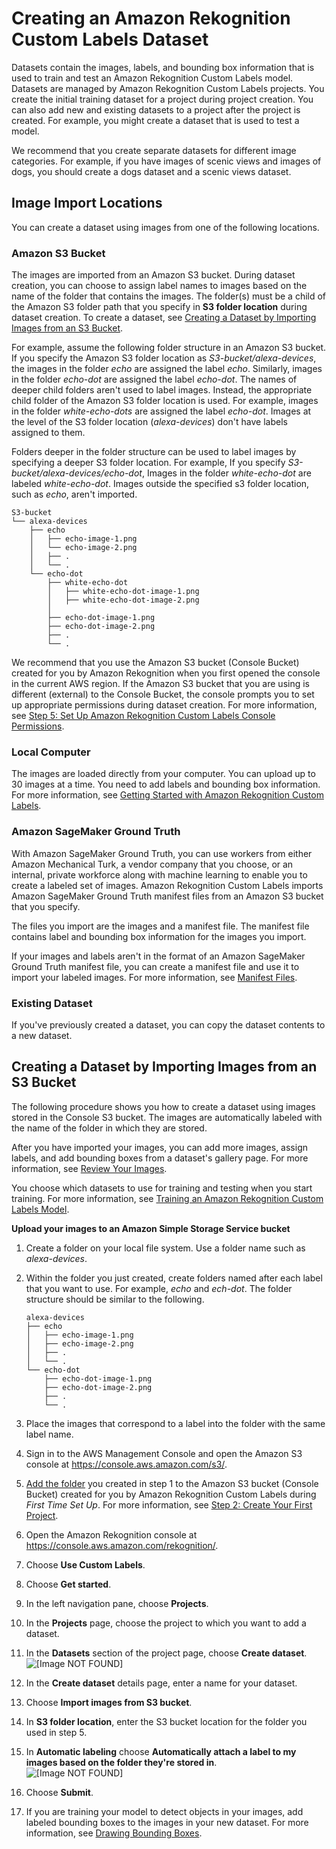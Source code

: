 # Creating an Amazon Rekognition Custom Labels Dataset<a name="cd-create-dataset"></a>

Datasets contain the images, labels, and bounding box information that is used to train and test an Amazon Rekognition Custom Labels model\. Datasets are managed by Amazon Rekognition Custom Labels projects\. You create the initial training dataset for a project during project creation\. You can also add new and existing datasets to a project after the project is created\. For example, you might create a dataset that is used to test a model\. 

We recommend that you create separate datasets for different image categories\. For example, if you have images of scenic views and images of dogs, you should create a dogs dataset and a scenic views dataset\.

## Image Import Locations<a name="cd-image-import"></a>

You can create a dataset using images from one of the following locations\.

### Amazon S3 Bucket<a name="cd-s3"></a>

The images are imported from an Amazon S3 bucket\. During dataset creation, you can choose to assign label names to images based on the name of the folder that contains the images\. The folder\(s\) must be a child of the Amazon S3 folder path that you specify in **S3 folder location** during dataset creation\. To create a dataset, see [Creating a Dataset by Importing Images from an S3 Bucket](#cd-procedure)\.

For example, assume the following folder structure in an Amazon S3 bucket\. If you specify the Amazon S3 folder location as *S3\-bucket/alexa\-devices*, the images in the folder *echo* are assigned the label *echo*\. Similarly, images in the folder *echo\-dot* are assigned the label *echo\-dot*\. The names of deeper child folders aren't used to label images\. Instead, the appropriate child folder of the Amazon S3 folder location is used\. For example, images in the folder *white\-echo\-dots* are assigned the label *echo\-dot*\. Images at the level of the S3 folder location \(*alexa\-devices*\) don't have labels assigned to them\.

 Folders deeper in the folder structure can be used to label images by specifying a deeper S3 folder location\. For example, If you specify *S3\-bucket/alexa\-devices/echo\-dot*, Images in the folder *white\-echo\-dot* are labeled *white\-echo\-dot*\. Images outside the specified s3 folder location, such as *echo*, aren't imported\.

```
S3-bucket
└── alexa-devices
    ├── echo
    │   ├── echo-image-1.png
    │   └── echo-image-2.png
    │   ├── .
    │   └── .
    └── echo-dot
        ├── white-echo-dot
        │   ├── white-echo-dot-image-1.png
        │   ├── white-echo-dot-image-2.png
        │
        ├── echo-dot-image-1.png
        ├── echo-dot-image-2.png
        ├── .
        └── .
```

We recommend that you use the Amazon S3 bucket \(Console Bucket\) created for you by Amazon Rekognition when you first opened the console in the current AWS region\. If the Amazon S3 bucket that you are using is different \(external\) to the Console Bucket, the console prompts you to set up appropriate permissions during dataset creation\. For more information, see [Step 5: Set Up Amazon Rekognition Custom Labels Console Permissions](su-console-policy.md)\. 

### Local Computer<a name="cd-computer"></a>

The images are loaded directly from your computer\. You can upload up to 30 images at a time\. You need to add labels and bounding box information\. For more information, see [Getting Started with Amazon Rekognition Custom Labels](gs-introduction.md)\.

### Amazon SageMaker Ground Truth<a name="cd-ground-truth"></a>

With Amazon SageMaker Ground Truth, you can use workers from either Amazon Mechanical Turk, a vendor company that you choose, or an internal, private workforce along with machine learning to enable you to create a labeled set of images\. Amazon Rekognition Custom Labels imports Amazon SageMaker Ground Truth manifest files from an Amazon S3 bucket that you specify\.

The files you import are the images and a manifest file\. The manifest file contains label and bounding box information for the images you import\.

If your images and labels aren't in the format of an Amazon SageMaker Ground Truth manifest file, you can create a manifest file and use it to import your labeled images\. For more information, see [Manifest Files](cd-manifest-files.md)\.

### Existing Dataset<a name="cd-existing-dataset"></a>

If you've previously created a dataset, you can copy the dataset contents to a new dataset\.

## Creating a Dataset by Importing Images from an S3 Bucket<a name="cd-procedure"></a>

The following procedure shows you how to create a dataset using images stored in the Console S3 bucket\. The images are automatically labeled with the name of the folder in which they are stored\. 

After you have imported your images, you can add more images, assign labels, and add bounding boxes from a dataset's gallery page\. For more information, see [Review Your Images](cd-managing-datasets.md#rv-images)\.

You choose which datasets to use for training and testing when you start training\. For more information, see [Training an Amazon Rekognition Custom Labels Model](tm-train-model.md)\. <a name="cd-upload-s3-bucket"></a>

**Upload your images to an Amazon Simple Storage Service bucket**

1. Create a folder on your local file system\. Use a folder name such as *alexa\-devices*\.

1. Within the folder you just created, create folders named after each label that you want to use\. For example, *echo* and *ech\-dot*\. The folder structure should be similar to the following\.

   ```
   alexa-devices
   ├── echo
   │   ├── echo-image-1.png
   │   ├── echo-image-2.png
   │   ├── .
   │   └── .
   └── echo-dot
       ├── echo-dot-image-1.png
       ├── echo-dot-image-2.png
       ├── .
       └── .
   ```

1. Place the images that correspond to a label into the folder with the same label name\.

1. Sign in to the AWS Management Console and open the Amazon S3 console at [https://console\.aws\.amazon\.com/s3/](https://console.aws.amazon.com/s3/)\.

1. [Add the folder](https://docs.aws.amazon.com/AmazonS3/latest/user-guide/upload-objects.html) you created in step 1 to the Amazon S3 bucket \(Console Bucket\) created for you by Amazon Rekognition Custom Labels during *First Time Set Up*\. For more information, see [Step 2: Create Your First Project](gs-step-create-bucket.md)\.

1. Open the Amazon Rekognition console at [https://console\.aws\.amazon\.com/rekognition/](https://console.aws.amazon.com/rekognition/)\.

1. Choose **Use Custom Labels**\.

1. Choose **Get started**\. 

1. In the left navigation pane, choose **Projects**\.

1. In the **Projects** page, choose the project to which you want to add a dataset\.

1. In the **Datasets** section of the project page, choose **Create dataset**\.   
![\[Image NOT FOUND\]](http://docs.aws.amazon.com/rekognition/latest/customlabels-dg/images/project-resources.png)

1. In the **Create dataset** details page, enter a name for your dataset\.

1. Choose **Import images from S3 bucket**\.

1. In **S3 folder location**, enter the S3 bucket location for the folder you used in step 5\.

1. In **Automatic labeling** choose **Automatically attach a label to my images based on the folder they're stored in**\.  
![\[Image NOT FOUND\]](http://docs.aws.amazon.com/rekognition/latest/customlabels-dg/images/create-dataset-s3.png)

1. Choose **Submit**\. 

1. If you are training your model to detect objects in your images, add labeled bounding boxes to the images in your new dataset\. For more information, see [Drawing Bounding Boxes](rv-bounding-box.md)\.
